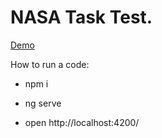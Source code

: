 # NASA Task Test.

[Demo](https://nasa-task-test-mizonov.web.app/)

How to run a code:

- npm i

- ng serve

- open http://localhost:4200/
